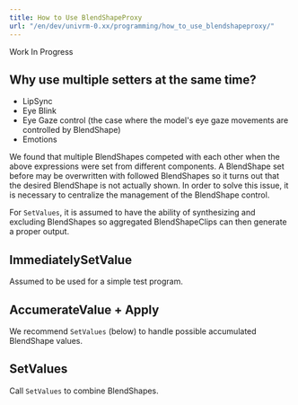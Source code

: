 ```yaml
---
title: How to Use BlendShapeProxy
url: "/en/dev/univrm-0.xx/programming/how_to_use_blendshapeproxy/"
---
```


Work In Progress

## Why use multiple setters at the same time?

* LipSync
* Eye Blink
* Eye Gaze control (the case where the model's eye gaze movements are controlled by BlendShape)
* Emotions

We found that multiple BlendShapes competed with each other when the above expressions were set from different components.
A BlendShape set before may be overwritten with followed BlendShapes so it turns out that the desired BlendShape is not actually shown.
In order to solve this issue, it is necessary to centralize the management of the BlendShape control.

For `SetValues`, it is assumed to have the ability of synthesizing and excluding BlendShapes so aggregated BlendShapeClips can then generate a proper output.

## ImmediatelySetValue
Assumed to be used for a simple test program.

## AccumerateValue + Apply
We recommend `SetValues` (below) to handle possible accumulated BlendShape values.

## SetValues
Call `SetValues` to combine BlendShapes.
